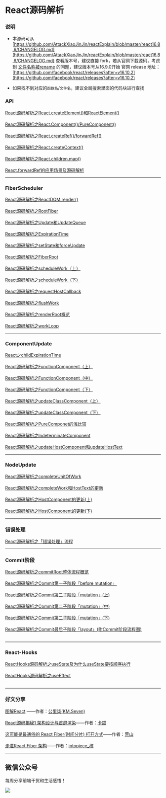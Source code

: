 <h1>React源码解析</h1>
<h3>说明</h3>

* 本源码可从[https://github.com/AttackXiaoJinJin/reactExplain/blob/master/react16.8.6/CHANGELOG.md](https://github.com/AttackXiaoJinJin/reactExplain/blob/master/react16.8.6/CHANGELOG.md)
查看版本号，建议直接 fork，若从官网下载源码，考虑到 [文件名称被rename](https://github.com/AttackXiaoJinJin/reactExplain/issues/147) 的问题，建议版本号从16.9.0开始
官网 release 地址：
[https://github.com/facebook/react/releases?after=v16.10.2](https://github.com/facebook/react/releases?after=v16.10.2)

* 如果找不到对应的`函数名`/`文件名`，建议全局搜索里面的代码块进行查找

<h3>API</h3>

[React源码解析之React.createElement()和ReactElement()](https://juejin.im/post/5d2b0763f265da1bd14686c5)
<br/><br/>
[React源码解析之React.Component()/PureComponent()](https://juejin.im/post/5d2e754f6fb9a07f070e600e)
<br/><br/>
[React源码解析之React.createRef()/forwardRef()](https://juejin.im/post/5d39afe65188257dc103e9f5)
<br/><br/>
[React源码解析之React.createContext()](https://juejin.im/post/5d3efff3e51d4561a34618c0)
<br/><br/>
[React源码解析之React.children.map()](https://juejin.im/post/5d46b71a6fb9a06b0c084acd)
<br/><br/>
[React.forwardRef的应用场景及源码解析](https://juejin.im/post/5e52263de51d4526dd1ea1fe)

***
<h3>FiberScheduler</h3>

[React源码解析之ReactDOM.render()](https://juejin.im/post/5d535e7be51d45620771f0b2)
<br/><br/>
[React源码解析之RootFiber](https://juejin.im/post/5d5aa4695188257573635a0d)
<br/><br/>
[React源码解析之Update和UpdateQueue](https://juejin.im/post/5d62645bf265da03ec2e6f33)
<br/><br/>
[React源码解析之ExpirationTime](https://juejin.im/post/5d6a572ce51d4561fa2ec0bc)
<br/><br/>
[React源码解析之setState和forceUpdate](https://juejin.im/post/5d705e555188255457502380)
<br/><br/>
[React源码解析之FiberRoot](https://juejin.im/post/5d75a66ce51d4561e84fcc9b)
<br/><br/>
[React源码解析之scheduleWork（上）](https://juejin.im/post/5d7fa983f265da03cf7ac048)
<br/><br/>
[React源码解析之scheduleWork（下）](https://juejin.im/post/5d885b75f265da03e83baaa7)
<br/><br/>
[React源码解析之requestHostCallback](https://juejin.im/post/5da2d5725188252a923a8ec5)
<br/><br/>
[React源码解析之flushWork](https://juejin.im/post/5dad45575188256ad9347402)
<br/><br/>
[React源码解析之renderRoot概览](https://juejin.im/post/5db7f39f6fb9a0207f102ee7)
<br/><br/>
[React源码解析之workLoop](https://juejin.im/post/5dcc17b26fb9a02b6a6ff999)

***
<h3>ComponentUpdate</h3>

[React之childExpirationTime](https://juejin.im/post/5dcdfee86fb9a01ff600fe1d)
<br/><br/>
[React源码解析之FunctionComponent（上）](https://juejin.im/post/5ddbe114e51d45231e010c75)
<br/><br/>
[React源码解析之FunctionComponent（中）](https://juejin.im/post/5de8cf74f265da33ac2ce132)
<br/><br/>
[React源码解析之FunctionComponent（下）](https://juejin.im/post/5deb93976fb9a016464340b0)
<br/><br/>
[React源码解析之updateClassComponent（上）](https://juejin.im/post/5e1bc74ee51d45020837e8f4)
<br/><br/>
[React源码解析之updateClassComponent（下）](https://juejin.im/post/5e1d17e75188254dc022bbee)
<br/><br/>
[React源码解析之PureComponet的浅比较](https://juejin.im/post/5e2150535188254dbc25e6cf)
<br/><br/>
[React源码解析之IndeterminateComponent](https://juejin.im/post/5e26a131e51d453cf54449b5)
<br/><br/>
[React源码解析之updateHostComponent和updateHostText](https://juejin.im/post/5e398018f265da5765439b57)

***
<h3>NodeUpdate</h3>

[React源码解析之completeUnitOfWork](https://juejin.im/post/5e4a02bd51882549122aa50c)
<br/><br/>
[React源码解析之completeWork和HostText的更新](https://juejin.im/post/5e535d7e6fb9a07cbf46b282)
<br/><br/>
[React源码解析之HostComponent的更新(上)](https://juejin.im/post/5e5c5e1051882549003d1fc7)
<br/><br/>
[React源码解析之HostComponent的更新(下)](https://juejin.im/post/5e65f86f6fb9a07cdc600e09)
***
<h3>错误处理</h3>

[React源码解析之「错误处理」流程](https://juejin.im/post/5e7963956fb9a07cdc60253f)
***
<h3>Commit阶段</h3>

[React源码解析之commitRoot整体流程概览](https://juejin.im/post/5e829d1e6fb9a03c621666b5)
<br/><br/>
[React源码解析之Commit第一子阶段「before mutation」](https://juejin.im/post/5e883ff76fb9a03c860b6ab0)
<br/><br/>
[React源码解析之Commit第二子阶段「mutation」(上)](https://juejin.im/post/5e8ad1436fb9a03c3c351447)
<br/><br/>
[React源码解析之Commit第二子阶段「mutation」(中)](https://juejin.im/post/5e92b851f265da47bf17bdc6)
<br/><br/>
[React源码解析之Commit第二子阶段「mutation」(下)](https://juejin.im/post/5e9ae787e51d454701257e45)
<br/><br/>
[React源码解析之Commit最后子阶段「layout」(附Commit阶段流程图)](https://juejin.im/post/5ea6f1746fb9a0437c3929c5)
<br/><br/>
***
<h3>React-Hooks</h3>

[ReactHooks源码解析之useState及为什么useState要按顺序执行](https://juejin.im/post/5eb7c96ff265da7b90055137)
<br/><br/>
[ReactHooks源码解析之useEffect](https://juejin.im/post/5ed3356bf265da76cf6e4f75)
<br/><br/>
***
<h3>好文分享</h3>

[图解React](http://www.7km.top) ——作者：[公里柒(KM.Seven)](https://github.com/7kms)
<br/><br/>
[React源码揭秘1 架构设计与首屏渲染]()——作者：[卡颂](https://juejin.im/user/5aea853b518825670f7baf2e/posts)
<br/><br/>
[这可能是最通俗的 React Fiber(时间分片) 打开方式](https://juejin.im/post/5dadc6045188255a270a0f85)——作者：[荒山](https://juejin.im/user/5762733b2e958a00696163ea/posts)
<br/><br/>
[走进React Fiber 架构](https://juejin.im/post/5df21c895188251260743972#heading-36)——作者：[intopiece_槟](https://juejin.im/user/59435713128fe1006a278401/posts)
***
<h2>微信公众号</h2>

每周分享前端干货和生活感悟！

![](https://upload-images.jianshu.io/upload_images/5518628-d990fd52db10fd66.png?imageMogr2/auto-orient/strip%7CimageView2/2/w/1240)

